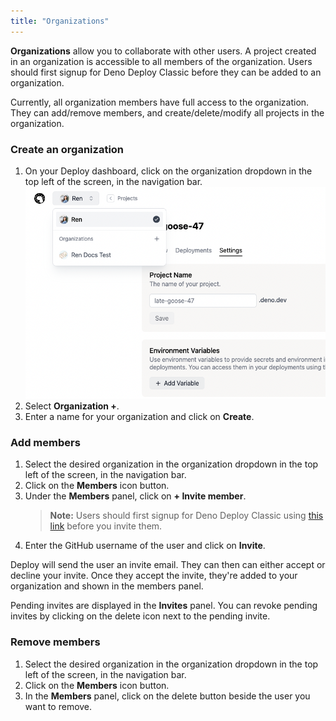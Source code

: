 ```yaml
---
title: "Organizations"
---
```


**Organizations** allow you to collaborate with other users. A project created
in an organization is accessible to all members of the organization. Users
should first signup for Deno Deploy Classic before they can be added to an
organization.

Currently, all organization members have full access to the organization. They
can add/remove members, and create/delete/modify all projects in the
organization.

### Create an organization

1. On your Deploy dashboard, click on the organization dropdown in the top left
   of the screen, in the navigation bar.
   ![organizations](../docs-images/organizations.png)
2. Select **Organization +**.
3. Enter a name for your organization and click on **Create**.

### Add members

1. Select the desired organization in the organization dropdown in the top left
   of the screen, in the navigation bar.
2. Click on the **Members** icon button.
3. Under the **Members** panel, click on **+ Invite member**.
   > **Note:** Users should first signup for Deno Deploy Classic using
   > [this link](https://dash.deno.com/signin) before you invite them.
4. Enter the GitHub username of the user and click on **Invite**.

Deploy will send the user an invite email. They can then can either accept or
decline your invite. Once they accept the invite, they're added to your
organization and shown in the members panel.

Pending invites are displayed in the **Invites** panel. You can revoke pending
invites by clicking on the delete icon next to the pending invite.

### Remove members

1. Select the desired organization in the organization dropdown in the top left
   of the screen, in the navigation bar.
2. Click on the **Members** icon button.
3. In the **Members** panel, click on the delete button beside the user you want
   to remove.
